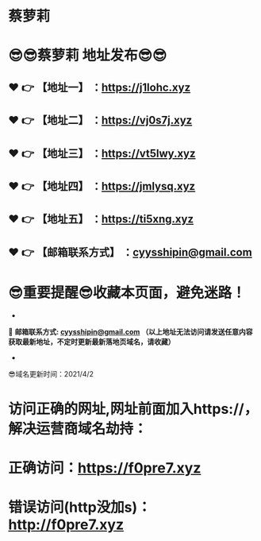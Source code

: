 # 蔡萝莉
:sunglasses::sunglasses:蔡萝莉 地址发布:sunglasses::sunglasses:
==
:heart: :point_right: 【地址一】 ：https://j1lohc.xyz
------
:heart: :point_right: 【地址二】 ：https://vj0s7j.xyz
------
:heart: :point_right: 【地址三】 ：https://vt5lwy.xyz
------
:heart: :point_right: 【地址四】 ：https://jmlysq.xyz
------
:heart: :point_right: 【地址五】 ：https://ti5xng.xyz
------
:heart: :point_right: 【邮箱联系方式】 ：cyysshipin@gmail.com
------
:sunglasses:重要提醒:sunglasses:收藏本页面，避免迷路！
==

-

:e-mail: __邮箱联系方式: cyysshipin@gmail.com （以上地址无法访问请发送任意内容获取最新地址，不定时更新最新落地页域名，请收藏）__

-

:sunglasses:域名更新时间：2021/4/2
# 访问正确的网址,网址前面加入https://，解决运营商域名劫持：
# 正确访问：https://f0pre7.xyz
# 错误访问(http没加s)：http://f0pre7.xyz
